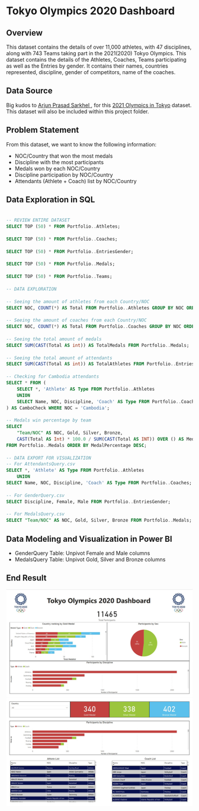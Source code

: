# Tokyo Olympics 2020 Dashboard
## Overview
This dataset contains the details of over 11,000 athletes, with 47 disciplines, along with 743 Teams taking part in the 2021(2020) Tokyo Olympics. 
This dataset contains the details of the Athletes, Coaches, Teams participating as well as the Entries by gender. It contains their names, countries represented, discipline, gender of competitors, name of the coaches.

## Data Source
Big kudos to [Arjun Prasad Sarkhel
](https://www.kaggle.com/arjunprasadsarkhel), for this [2021 Olympics in Tokyo](https://www.kaggle.com/datasets/arjunprasadsarkhel/2021-olympics-in-tokyo) dataset.  This dataset will also be included within this project folder.

## Problem Statement
From this dataset, we want to know the following information:
* NOC/Country that won the most medals
* Discipline with the most participants
* Medals won by each NOC/Country
* Discipline participation by NOC/Country
* Attendants (Athlete + Coach) list by NOC/Country

## Data Exploration in SQL
```SQL

-- REVIEW ENTIRE DATASET
SELECT TOP (50) * FROM Portfolio..Athletes;

SELECT TOP (50) * FROM Portfolio..Coaches;

SELECT TOP (50) * FROM Portfolio..EntriesGender;

SELECT TOP (50) * FROM Portfolio..Medals;

SELECT TOP (50) * FROM Portfolio..Teams;

-- DATA EXPLORATION

-- Seeing the amount of athletes from each Country/NOC
SELECT NOC, COUNT(*) AS Total FROM Portfolio..Athletes GROUP BY NOC ORDER BY Total DESC;

-- Seeing the amount of coaches from each Country/NOC
SELECT NOC, COUNT(*) AS Total FROM Portfolio..Coaches GROUP BY NOC ORDER BY Total DESC;

-- Seeing the total amount of medals
SELECT SUM(CAST(Total AS int)) AS TotalMedals FROM Portfolio..Medals;

-- Seeing the total amount of attendants
SELECT SUM(CAST(Total AS int)) AS TotalAthletes FROM Portfolio..EntriesGender;

-- Checking for Cambodia attendants
SELECT * FROM (
	SELECT *, 'Athlete' AS Type FROM Portfolio..Athletes
	UNION
	SELECT Name, NOC, Discipline, 'Coach' AS Type FROM Portfolio..Coaches
) AS CamboCheck WHERE NOC = 'Cambodia';

-- Medals win percentage by team
SELECT 
	"Team/NOC" AS NOC, Gold, Silver, Bronze,  
	CAST(Total AS Int) * 100.0 / SUM(CAST(Total AS INT)) OVER () AS MedalPercentage
FROM Portfolio..Medals ORDER BY MedalPercentage DESC;

-- DATA EXPORT FOR VISUALIZATION
-- For AttendantsQuery.csv
SELECT *, 'Athlete' AS Type FROM Portfolio..Athletes
	UNION
SELECT Name, NOC, Discipline, 'Coach' AS Type FROM Portfolio..Coaches;

-- For GenderQuery.csv
SELECT Discipline, Female, Male FROM Portfolio..EntriesGender;

-- For MedalsQuery.csv
SELECT "Team/NOC" AS NOC, Gold, Silver, Bronze FROM Portfolio..Medals;

```

## Data Modeling and Visualization in Power BI
* GenderQuery Table: Unpivot Female and Male columns
* MedalsQuery Table: Unpivot Gold, Silver and Bronze columns

## End Result
![dashboard1](Dashboard1.jpg)
![dashboard2](Dashboard2.jpg)

